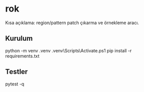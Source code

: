 ﻿# rok

Kısa açıklama: region/pattern patch çıkarma ve örnekleme aracı.

## Kurulum
python -m venv .venv
.venv\Scripts\Activate.ps1
pip install -r requirements.txt

## Testler
pytest -q
